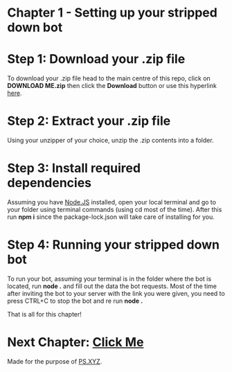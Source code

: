 # Chapter 1 - Setting up your stripped down bot

# Step 1: Download your .zip file

To download your .zip file head to the main centre of this repo, click on **DOWNLOAD ME.zip** then click the **Download** button or use this hyperlink [here](https://github.com/TheCrazyCatKidz/Welcome-Bot/raw/main/DOWNLOAD%20ME.zip).

# Step 2: Extract your .zip file

Using your unzipper of your choice, unzip the .zip contents into a folder.

# Step 3: Install required dependencies

Assuming you have [Node.JS](https://nodejs.org/en/) installed, open your local terminal and go to your folder using terminal commands (using cd most of the time).
After this run **npm i** since the package-lock.json will take care of installing for you.

# Step 4: Running your stripped down bot

To run your bot, assuming your terminal is in the folder where the bot is located, run **node .** and fill out the data the bot requests. Most of the time after inviting the bot to your server with the link you were given, you need to press CTRL+C to stop the bot and re run **node .**

That is all for this chapter!

# Next Chapter: [Click Me](https://github.com/TheCrazyCatKidz/Welcome-Bot/blob/main/Chapters/Chapter2.md)

Made for the purpose of [PS.XYZ](https://platservices.xyz).
